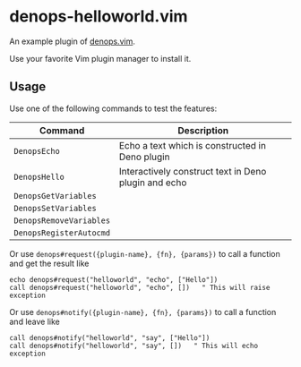 # denops-helloworld.vim

An example plugin of [denops.vim](https://github.com/vim-denops/denops.vim).

Use your favorite Vim plugin manager to install it.

## Usage

Use one of the following commands to test the features:

| Command                 | Description                                          |
| ----------------------- | ---------------------------------------------------- |
| `DenopsEcho`            | Echo a text which is constructed in Deno plugin      |
| `DenopsHello`           | Interactively construct text in Deno plugin and echo |
| `DenopsGetVariables`    |                                                      |
| `DenopsSetVariables`    |                                                      |
| `DenopsRemoveVariables` |                                                      |
| `DenopsRegisterAutocmd` |                                                      |

Or use `denops#request({plugin-name}, {fn}, {params})` to call a function and
get the result like

```
echo denops#request("helloworld", "echo", ["Hello"])
call denops#request("helloworld", "echo", [])   " This will raise exception
```

Or use `denops#notify({plugin-name}, {fn}, {params})` to call a function and
leave like

```
call denops#notify("helloworld", "say", ["Hello"])
call denops#notify("helloworld", "say", [])   " This will echo exception
```
